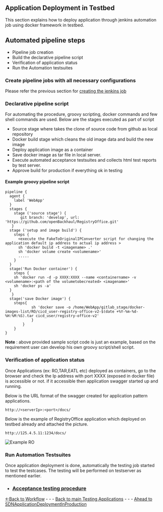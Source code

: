 
## Application Deployment in Testbed
This section explains how to deploy application through jenkins automation job using docker framework in testbed.

## Automated pipeline steps
- Pipeline job creation
- Build the declarative pipeline script
- Verification of application status
- Run the Automation testsuites
 
### Create pipeline jobs with all necessary configurations

Please refer the previous section for [creating the jenkins job](../Tools/Jenkins/JenkinsJobsAndSDNDeployment.md#list-of-jenkins-jobs)

### Declarative pipeline script
For automating the procedure, groovy scripting, docker commands and few shell commands are used.
Below are the stages executed as part of script

- Source stage where takes the clone of source code from github as local repository
- Docker build stage which cleans the old image data and build the new image
- Deploy application image as a container
- Save docker image as tar file in local server.
- Execute automated acceptance testsuites and collects html test reports by test server.
- Approve build for production if everything ok in testing

#### Example groovy pipeline script
 
        
    pipeline {
      agent {
        label 'WebApp'
      }
      stages {
        stage ('source stage') {
           git branch: 'develop', url: 'https://github.com/openBackhaul/RegistryOffice.git'
       }
      stage ('setup and image build') {
        steps {
          <execute the FakeToOriginalIPConverter script for changing the application default ip address to actual ip address >
          sh 'docker build -t <imagename> .'
          sh 'docker volume create <volumename>'
          .....
        }
      }
      stage('Run Docker container') {
        steps {
        sh 'docker run -d -p XXXX:XXXX --name <containername> -v <volumename>:<path of the volumetobecreated> <imagename>'
        sh 'docker ps -a'
      }
       }
      stage('save Docker image') {
        steps{
                sh 'docker save -o /home/WebApp/gitlab_stage/docker-images-list/RO/cicd_user-registry-office-v2-$(date +%Y-%m-%d-%H:%M:%S).tar cicd_user/registry-office-v2'
                }
            }
        }
    }
  
**Note** : above provided sample script code is just an example, based on the requirement user can develop his own groovy script/shell script.
    
### Verification of application status
Once Applications (ex: RO,TAR,EATL etc) deployed as containers, go to the browser and check the Ip address with port XXXX (exposed in docker file) is accessible or not. if it accessible then application swagger started up and running.

Below is the URL format of the swagger created for application pattern applications.

    http://<serverIp>:<port>/docs/
Below is the example of RegistryOffice application which deployed on testbed already and attached the picture.

    http://125.4.5.11:1234/docs/

![Example RO](Images/Ro.png) 

### Run Automation Testsuites 
Once application deployment is done, automatically the testing job started to test the testcases. The testing will be performed on testserver as mentioned earlier.

- ### [Acceptance testing procedure](../../AcceptanceTesting/Overview/pipelineconfiguration.md)

[<-Back to Workflow](./WorkFlow.md) - - - [Back to main Testing Applications](../../TestingApplications.md) - - - [Ahead to SDNApplicationDeploymentInProduction](../SDNApplicationPatternDeployment/AppDeploymentInProd.md)